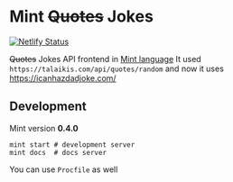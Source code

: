 # Mint ~~Quotes~~ Jokes

[![Netlify Status](https://api.netlify.com/api/v1/badges/010f267a-e5b2-4355-a71c-41e55632d54c/deploy-status)](https://app.netlify.com/sites/mint-quotes/deploys)

~~Quotes~~ Jokes API frontend in [Mint language](https://www.mint-lang.com/)
It used `https://talaikis.com/api/quotes/random` and now it uses https://icanhazdadjoke.com/

## Development

Mint version **0.4.0**

```
mint start # development server
mint docs  # docs server
```

You can use `Procfile` as well
